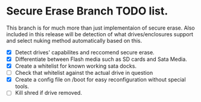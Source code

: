 # Secure Erase Branch TODO list.
This branch is for much more than just implementaion of secure erase. Also included in this release will be detection of what
drives/enclosures support and select nuking method automatically based on this.

 - [x] Detect drives' capabilites and reccomend secure erase.
 - [x] Differentiate between Flash media such as SD cards and Sata Media.
 - [x] Create a whitelist for known working sata docks.
 - [ ] Check that whitelist against the actual drive in question
 - [x] Create a config file on /boot for easy reconfiguration without special tools.
 - [ ] Kill shred if drive removed.
